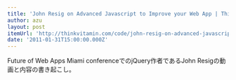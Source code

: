 ```yaml
---
title: 'John Resig on Advanced Javascript to Improve your Web App | Think Vitamin'
author: azu
layout: post
itemUrl: 'http://thinkvitamin.com/code/john-resig-on-advanced-javascript-to-improve-your-web-app/'
date: '2011-01-31T15:00:00.000Z'
---
```

Future of Web Apps Miami conferenceでのjQuery作者であるJohn Resigの動画と内容の書き起こし。

